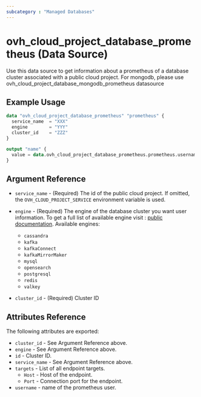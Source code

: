 ```yaml
---
subcategory : "Managed Databases"
---
```


# ovh_cloud_project_database_prometheus (Data Source)

Use this data source to get information about a prometheus of a database cluster associated with a public cloud project. For mongodb, please use ovh_cloud_project_database_mongodb_prometheus datasource

## Example Usage

```terraform
data "ovh_cloud_project_database_prometheus" "prometheus" {
  service_name  = "XXX"
  engine        = "YYY"
  cluster_id    = "ZZZ"
}

output "name" {
  value = data.ovh_cloud_project_database_prometheus.prometheus.username
}
```

## Argument Reference

* `service_name` - (Required) The id of the public cloud project. If omitted, the `OVH_CLOUD_PROJECT_SERVICE` environment variable is used.

* `engine` - (Required) The engine of the database cluster you want user information. To get a full list of available engine visit : [public documentation](https://docs.ovh.com/gb/en/publiccloud/databases). Available engines:
  * `cassandra`
  * `kafka`
  * `kafkaConnect`
  * `kafkaMirrorMaker`
  * `mysql`
  * `opensearch`
  * `postgresql`
  * `redis`
  * `valkey`

* `cluster_id` - (Required) Cluster ID

## Attributes Reference

The following attributes are exported:

* `cluster_id` - See Argument Reference above.
* `engine` - See Argument Reference above.
* `id` - Cluster ID.
* `service_name` - See Argument Reference above.
* `targets` - List of all endpoint targets.
  * `Host` - Host of the endpoint.
  * `Port` - Connection port for the endpoint.
* `username` - name of the prometheus user.
